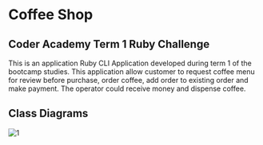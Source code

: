 # Coffee Shop 

## Coder Academy Term 1 Ruby Challenge
This is an application Ruby CLI Application developed during term 1 of the bootcamp studies.
This application allow customer to request coffee menu for review before purchase, order coffee, 
add order to existing order and make payment. The operator could receive money and dispense coffee.

## Class Diagrams 
![1](https://user-images.githubusercontent.com/22834712/27506625-3555049e-58ff-11e7-90bd-1593d06fd832.jpg)




